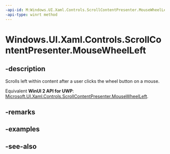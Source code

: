 ```yaml
---
-api-id: M:Windows.UI.Xaml.Controls.ScrollContentPresenter.MouseWheelLeft
-api-type: winrt method
---
```


<!-- Method syntax
public void MouseWheelLeft()
-->

# Windows.UI.Xaml.Controls.ScrollContentPresenter.MouseWheelLeft

## -description
Scrolls left within content after a user clicks the wheel button on a mouse.

Equivalent **WinUI 2 API for UWP**: [Microsoft.UI.Xaml.Controls.ScrollContentPresenter.MouseWheelLeft](/windows/winui/api/microsoft.ui.xaml.controls.scrollcontentpresenter.mousewheelleft).

## -remarks

## -examples

## -see-also
